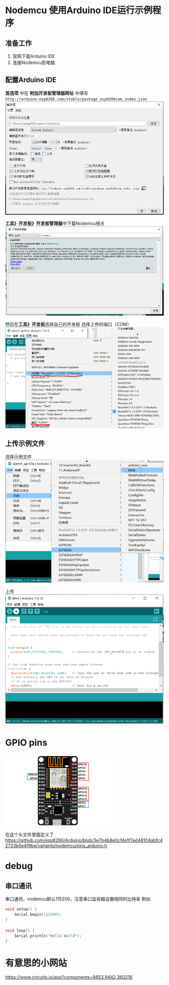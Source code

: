 # Nodemcu 使用Arduino IDE运行示例程序

## 准备工作
1. 官网下载Arduino IDE
1. 连接Nodemcu到电脑

## 配置Arduino IDE

**首选项** 中在 **附加开发板管理器网址** 中填写``http://arduino.esp8266.com/stable/package_esp8266com_index.json``
<img src="./images/arduino_ide_tutorial/arduino_ide_tutorial1.png" style="zoom:67%;" />

**工具》开发板》开发板管理器**中下载Nodemcu相关
<img src="./images/arduino_ide_tutorial/arduino_ide_tutorial2.png" style="zoom:67%;" />

然后在**工具》开发板**选择自己的开发板
选择上传的端口（COM）
<img src="./images/arduino_ide_tutorial/arduino_ide_tutorial3.png" style="zoom:67%;" />

## 上传示例文件
选择示例文件
<img src="./images/arduino_ide_tutorial/arduino_ide_tutorial4.png" style="zoom:67%;" />

上传
<img src="./images/arduino_ide_tutorial/arduino_ide_tutorial5.png" style="zoom:67%;" />

# GPIO pins 

<img src="./images/arduino_ide_tutorial/arduino_ide_tutorial6.png" style="zoom:33%;" />

在这个头文件里面定义了
https://github.com/esp8266/Arduino/blob/3e7b4b8e0cf4e1f7ad48104abfc42723b5e4f9be/variants/nodemcu/pins_arduino.h

# debug

## 串口通讯
串口通讯，nodemcu默认115200，注意串口监视器设置相同的比特率
例如
```C
void setup() {
	Serial.begin(115200);
}

void loop() {
	Serial.println("Hello World");
}
```

# 有意思的小网站
https://www.circuito.io/app?components=8653,9442,360216